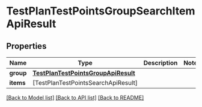 # TestPlanTestPointsGroupSearchItemApiResult

## Properties
Name | Type | Description | Notes
------------ | ------------- | ------------- | -------------
**group** | [**TestPlanTestPointsGroupApiResult**](TestPlanTestPointsGroupApiResult.md) |  | 
**items** | [TestPlanTestPointsSearchApiResult] |  | 

[[Back to Model list]](../README.md#documentation-for-models) [[Back to API list]](../README.md#documentation-for-api-endpoints) [[Back to README]](../README.md)


